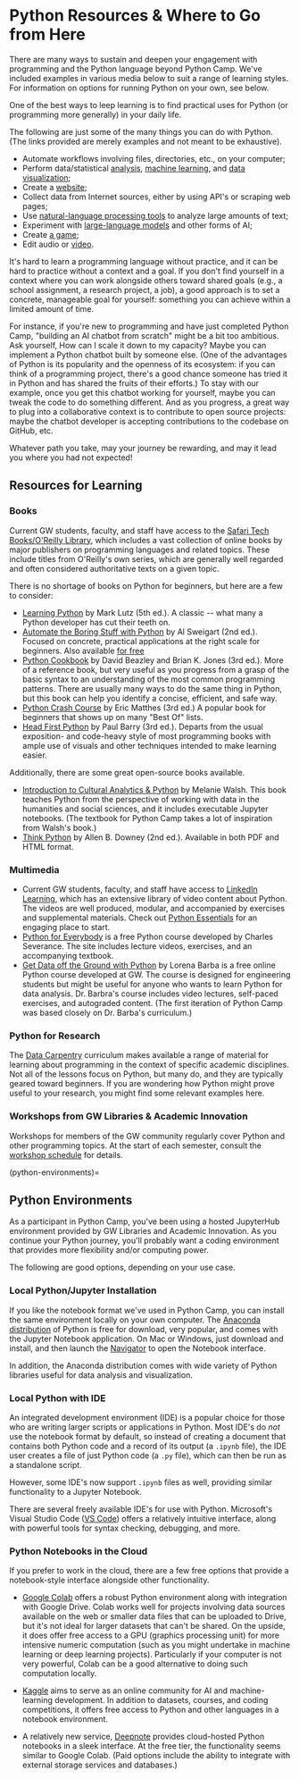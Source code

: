 # Python Resources & Where to Go from Here

There are many ways to sustain and deepen your engagement with programming and the Python language beyond Python Camp. We've included examples in various media below to suit a range of learning styles. For information on options for running Python on your own, see [](python-environments) below.

One of the best ways to leep learning is to find practical uses for Python (or programming more generally) in your daily life.

The following are just some of the many things you can do with Python. (The links provided are merely examples and not meant to be exhaustive).

- Automate workflows involving files, directories, etc., on your computer;
- Perform data/statistical [analysis](https://pandas.pydata.org/), [machine learning](https://scikit-learn.org/stable/), and [data visualization](https://matplotlib.org/);
- Create a [website](https://flask.palletsprojects.com/en/2.3.x/);
- Collect data from Internet sources, either by using API's or scraping web pages;
- Use [natural-language processing tools](https://spacy.io/) to analyze large amounts of text;
- Experiment with [large-language models](https://python.langchain.com/docs/get_started/introduction.html) and other forms of AI;
- Create [a game](https://www.pygame.org/wiki/about);
- Edit audio or [video](https://github.com/Zulko/moviepy).

It's hard to learn a programming language without practice, and it can be hard to practice without a context and a goal. If you don't find yourself in a context where you can work alongside others toward shared goals (e.g., a school assignment, a research project, a job), a good approach is to set a concrete, manageable goal for yourself: something you can achieve within a limited amount of time. 

For instance, if you're new to programming and have just completed Python Camp, "building an AI chatbot from scratch" might be a bit too ambitious. Ask yourself, How can I scale it down to my capacity? Maybe you can implement a Python chatbot built by someone else. (One of the advantages of Python is its popularity and the openness of its ecosystem: if you can think of a programming project, there's a good chance someone has tried it in Python and has shared the fruits of their efforts.) To stay with our example, once you get this chatbot working for yourself, maybe you can tweak the code to do something different. And as you progress, a great way to plug into a collaborative context is to contribute to open source projects: maybe the chatbot developer is accepting contributions to the codebase on GitHub, etc. 

Whatever path you take, may your journey be rewarding, and may it lead you where you had not expected! 

## Resources for Learning

### Books

Current GW students, faculty, and staff have access to the [Safari Tech Books/O'Reilly Library](https://go.oreilly.com/gwu-edu), which includes a vast collection of online books by major publishers on programming languages and related topics. These include titles from O'Reilly's own series, which are generally well regarded and often considered authoritative texts on a given topic.

There is no shortage of books on Python for beginners, but here are a few to consider:

- [Learning Python](https://learning.oreilly.com/library/view/learning-python-5th/9781449355722/) by Mark Lutz (5th ed.). A classic -- what many a Python developer has cut their teeth on.
- [Automate the Boring Stuff with Python](https://learning.oreilly.com/library/view/automate-the-boring/9781098122584/) by Al Sweigart (2nd ed.). Focused on concrete, practical applications at the right scale for beginners. Also available [for free](https://automatetheboringstuff.com/)
- [Python Cookbook](https://learning.oreilly.com/library/view/python-cookbook-3rd/9781449357337/) by David Beazley and Brian K. Jones (3rd ed.). More of a reference book, but very useful as you progress from a grasp of the basic syntax to an understanding of the most common programming patterns. There are usually many ways to do the same thing in Python, but this book can help you identify a concise, efficient, and safe way.
- [Python Crash Course](https://learning.oreilly.com/library/view/python-crash-course/9781098156664/) by Eric Matthes (3rd ed.) A popular book for beginners that shows up on many "Best Of" lists.
- [Head First Python](https://learning.oreilly.com/library/view/head-first-python/9781492051282/) by Paul Barry (3rd ed.). Departs from the usual exposition- and code-heavy style of most programming books with ample use of visuals and other techniques intended to make learning easier.

Additionally, there are some great open-source books available. 

- [Introduction to Cultural Analytics & Python](https://melaniewalsh.github.io/Intro-Cultural-Analytics/welcome.html) by Melanie Walsh. This book teaches Python from the perspective of working with data in the humanities and social sciences, and it includes executable Jupyter notebooks. (The textbook for Python Camp takes a lot of inspiration from Walsh's book.)
- [Think Python](https://greenteapress.com/wp/think-python-2e/) by Allen B. Downey (2nd ed.). Available in both PDF and HTML format. 


### Multimedia 

- Current GW students, faculty, and staff have access to [LinkedIn Learning](http://go.gwu.edu/linkedinlearning), which has an extensive library of video content about Python. The videos are well produced, modular, and accompanied by exercises and supplemental materials. Check out [Python Essentials](https://www.linkedin.com/learning/python-essential-training-18764650) for an engaging place to start.
- [Python for Everybody](https://www.py4e.com/) is a free Python course developed by Charles Severance. The site includes lecture videos, exercises, and an accompanying textbook.
- [Get Data off the Ground with Python](https://openedx.seas.gwu.edu/courses/course-v1:GW+EngComp1+2018/about) by Lorena Barba is a free online Python course developed at GW. The course is designed for engineering students but might be useful for anyone who wants to learn Python for data analysis. Dr. Barbra's course includes video lectures, self-paced exercises, and autograded content. (The first iteration of Python Camp was based closely on Dr. Barba's curriculum.)

### Python for Research

The [Data Carpentry](https://datacarpentry.org/lessons/) curriculum makes available a range of material for learning about programming in the context of specific academic disciplines. Not all of the lessons focus on Python, but many do, and they are typically geared toward beginners. If you are wondering how Python might prove useful to your research, you might find some relevant examples here.

### Workshops from GW Libraries & Academic Innovation

Workshops for members of the GW community regularly cover Python and other programming topics. At the start of each semester, consult the [workshop schedule](https://library.gwu.edu/events) for details. 

(python-environments)=
## Python Environments

As a participant in Python Camp, you've been using a hosted JupyterHub environment provided by GW Libraries and Academic Innovation. As you continue your Python journey, you'll probably want a coding environment that provides more flexibility and/or computing power. 

The following are good options, depending on your use case.

### Local Python/Jupyter Installation

If you like the notebook format we've used in Python Camp, you can install the same environment locally on your own computer. The [Anaconda distribution](https://www.anaconda.com/) of Python is free for download, very popular, and comes with the Jupyter Notebook application. On Mac or Windows, just download and install, and then launch the [Navigator](https://docs.anaconda.com/free/navigator/) to open the Notebook interface. 

In addition, the Anaconda distribution comes with wide variety of Python libraries useful for data analysis and visualization. 

### Local Python with IDE

An integrated development environment (IDE) is a popular choice for those who are writing larger scripts or applications in Python. Most IDE's do _not_ use the notebook format by default, so instead of creating a document that contains both Python code and a record of its output (a `.ipynb` file), the IDE user creates a file of just Python code (a `.py` file), which can then be run as a standalone script. 

However, some IDE's now support `.ipynb` files as well, providing similar functionality to a Jupyter Notebook. 

There are several freely available IDE's for use with Python. Microsoft's Visual Studio Code ([VS Code](https://code.visualstudio.com/)) offers a relatively intuitive interface, along with powerful tools for syntax checking, debugging, and more.

### Python Notebooks in the Cloud

If you prefer to work in the cloud, there are a few free options that provide a notebook-style interface alongside other functionality.

- [Google Colab](https://colab.research.google.com/) offers a robust Python environment along with integration with Google Drive. Colab works well for projects involving data sources available on the web or smaller data files that can be uploaded to Drive, but it's not ideal for larger datasets that can't be shared. On the upside, it does offer free access to a GPU (graphics processing unit) for more intensive numeric computation (such as you might undertake in machine learning or deep learning projects). Particularly if your computer is not very powerful, Colab can be a good alternative to doing such computation locally.

- [Kaggle](https://www.kaggle.com) aims to serve as an online community for AI and machine-learning development. In addition to datasets, courses, and coding competitions, it offers free access to Python and other languages in a notebook environment. 

- A relatively new service, [Deepnote](https://deepnote.com) provides cloud-hosted Python notebooks in a sleek interface. At the free tier, the functionality seems similar to Google Colab. (Paid options include the ability to integrate with external storage services and databases.)